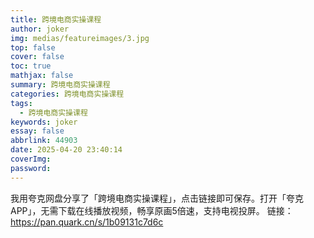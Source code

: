 ```yaml
---
title: 跨境电商实操课程
author: joker
img: medias/featureimages/3.jpg
top: false
cover: false
toc: true
mathjax: false
summary: 跨境电商实操课程
categories: 跨境电商实操课程
tags:
  - 跨境电商实操课程
keywords: joker
essay: false
abbrlink: 44903
date: 2025-04-20 23:40:14
coverImg:
password:
---
```


我用夸克网盘分享了「跨境电商实操课程」，点击链接即可保存。打开「夸克APP」，无需下载在线播放视频，畅享原画5倍速，支持电视投屏。
链接：https://pan.quark.cn/s/1b09131c7d6c
